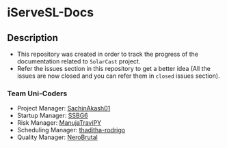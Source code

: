 # iServeSL-Docs
## Description
- This repository was created in order to track the progress of the documentation related to `SolarCast` project.
- Refer the issues section in this repository to get a better idea (All the issues are now closed and you can refer them in `closed` issues section).

### Team Uni-Coders
- Project Manager: [SachinAkash01](https://github.com/SachinAkash01)
- Startup Manager: [SSBG6](https://github.com/SSBG6)
- Risk Manager: [ManujaTraviPY](https://github.com/ManujaTraviPY)
- Scheduling Manager: [thaditha-rodrigo](https://github.com/thaditha-rodrigo)
- Quality Manager: [NeroBrutal](https://github.com/NeroBrutal)
